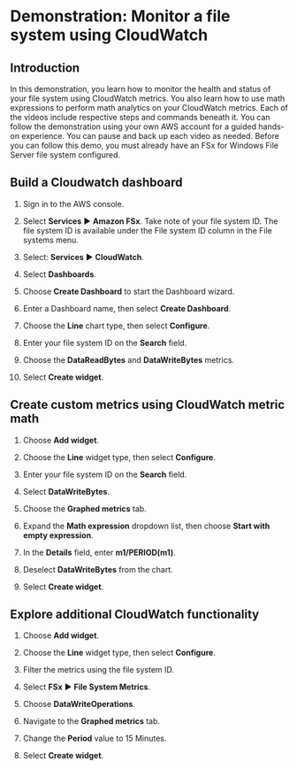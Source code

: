 # Demonstration: Monitor a file system using CloudWatch

## Introduction

In this demonstration, you learn how to monitor the health and status of your file system using CloudWatch metrics. You also learn how to use math expressions to perform math analytics on your CloudWatch metrics. Each of the videos include respective steps and commands beneath it. You can follow the demonstration using your own AWS account for a guided hands-on experience. You can pause and back up each video as needed. Before you can follow this demo, you must already have an FSx for Windows File Server file system configured.

## Build a Cloudwatch dashboard

1. Sign in to the AWS console.

2. Select **Services** ▶︎ **Amazon FSx**. Take note of your file system ID. The file system ID is available under the File system ID column in the File systems menu.

3. Select: **Services** ▶︎ **CloudWatch**.

4. Select **Dashboards**.

5. Choose **Create Dashboard** to start the Dashboard wizard.

6. Enter a Dashboard name, then select **Create Dashboard**.

7. Choose the **Line** chart type, then select **Configure**.

8. Enter your file system ID on the **Search** field.

9. Choose the **DataReadBytes** and **DataWriteBytes** metrics.

10. Select **Create widget**.

## Create custom metrics using CloudWatch metric math

1. Choose **Add widget**.

2. Choose the **Line** widget type, then select **Configure**.

3. Enter your file system ID on the **Search** field.

4. Select **DataWriteBytes**.

5. Choose the **Graphed metrics** tab.

6. Expand the **Math expression** dropdown list, then choose **Start with empty expression**.

7. In the **Details** field, enter **m1/PERIOD(m1)**.

8. Deselect **DataWriteBytes** from the chart.

9. Select **Create widget**.

## Explore additional CloudWatch functionality

1. Choose **Add widget**.

2. Choose the **Line** widget type, then select **Configure**.

3. Filter the metrics using the file system ID.

4. Select **FSx** ▶︎ **File System Metrics**.

5. Choose **DataWriteOperations**.

6. Navigate to the **Graphed metrics** tab.

7. Change the **Period** value to 15 Minutes.

8. Select **Create widget**.
